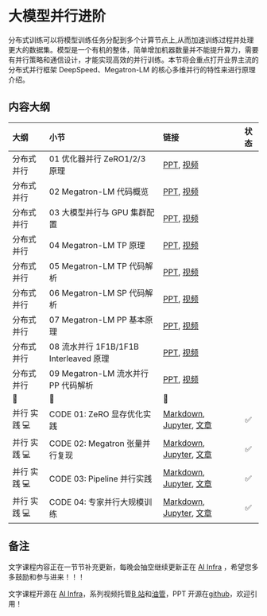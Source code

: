 <!--Copyright © ZOMI 适用于[License](https://github.com/Infrasys-AI/AIInfra)版权许可-->

# 大模型并行进阶

分布式训练可以将模型训练任务分配到多个计算节点上,从而加速训练过程并处理更大的数据集。模型是一个有机的整体，简单增加机器数量并不能提升算力，需要有并行策略和通信设计，才能实现高效的并行训练。本节将会重点打开业界主流的分布式并行框架 DeepSpeed、Megatron-LM 的核心多维并行的特性来进行原理介绍。

## 内容大纲

| 大纲 | 小节 | 链接 | 状态 |
|:-- |:-- |:-- |:--:|
| 分布式并行 | 01 优化器并行 ZeRO1/2/3 原理  | [PPT](./01DSZero.pdf), [视频](https://www.bilibili.com/video/BV1fb421t7KN) | |
| 分布式并行 | 02 Megatron-LM 代码概览  | [PPT](./02Megatron.pdf), [视频](https://www.bilibili.com/video/BV12J4m1K78y) | |
| 分布式并行 | 03 大模型并行与 GPU 集群配置  | [PPT](./03MGConfig.pdf), [视频](https://www.bilibili.com/video/BV1NH4y1g7w4) | |
| 分布式并行 | 04 Megatron-LM TP 原理  | [PPT](./04MGTPPrinc.pdf), [视频](https://www.bilibili.com/video/BV1yw4m1S71Y) | |
| 分布式并行 | 05 Megatron-LM TP 代码解析  | [PPT](./05MGTPCode.pdf), [视频](https://www.bilibili.com/video/BV1cy411Y7B9) | |
| 分布式并行 | 06 Megatron-LM SP 代码解析  | [PPT](./06MGSPPrinc.pdf), [视频](https://www.bilibili.com/video/BV1EM4m1r7tm) | |
| 分布式并行 | 07 Megatron-LM PP 基本原理  | [PPT](./07MGPPPrinc.pdf), [视频](https://www.bilibili.com/video/BV18f42197Sx) | |
| 分布式并行 | 08 流水并行 1F1B/1F1B Interleaved 原理  | [PPT](./08MGPPCode.pdf), [视频](https://www.bilibili.com/video/BV1aD421g7yZ) | |
| 分布式并行 | 09 Megatron-LM 流水并行 PP 代码解析  | [PPT](./08MGPPCode.pdf), [视频](https://www.bilibili.com/video/BV1hs421g7vN) | |
|:sparkling_heart:|:star2:|:sparkling_heart:| |
| 并行 实践 :computer: | CODE 01: ZeRO 显存优化实践 | [Markdown](./Code01ZeRO.md), [Jupyter](Code01ZeRO.ipynb), [文章](https://infrasys-ai.github.io/aiinfra-docs/04Train02ParallelAdv/Code01ZeRO.html) | :white_check_mark: |
| 并行 实践 :computer: | CODE 02: Megatron 张量并行复现 | [Markdown](./Code02Megatron.md), [Jupyter](Code02Megatron.ipynb), [文章](https://infrasys-ai.github.io/aiinfra-docs/04Train02ParallelAdv/Code02Megatron.html) | :white_check_mark: |
| 并行 实践 :computer: | CODE 03: Pipeline 并行实践 | [Markdown](./Code03Pipeline.md), [Jupyter](Code03Pipeline.ipynb), [文章](https://infrasys-ai.github.io/aiinfra-docs/04Train02ParallelAdv/Code03Pipeline.html) | :white_check_mark: |
| 并行 实践 :computer: | CODE 04: 专家并行大规模训练 | [Markdown](./Code04Expert.md), [Jupyter](Code04Expert.ipynb), [文章](https://infrasys-ai.github.io/aiinfra-docs/04Train02ParallelAdv/Code04Expert.html) | :white_check_mark: |

## 备注

文字课程内容正在一节节补充更新，每晚会抽空继续更新正在 [AI Infra](https://infrasys-ai.github.io/aiinfra-docs) ，希望您多多鼓励和参与进来！！！

文字课程开源在 [AI Infra](https://infrasys-ai.github.io/aiinfra-docs)，系列视频托管[B 站](https://space.bilibili.com/517221395)和[油管](https://www.youtube.com/@ZOMI666/playlists)，PPT 开源在[github](https://github.com/Infrasys-AI/AIInfra)，欢迎引用！


